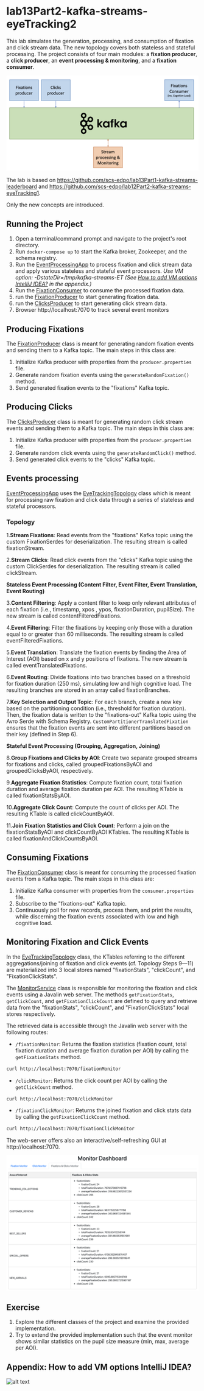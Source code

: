 # lab13Part2-kafka-streams-eyeTracking2

This lab simulates the generation, processing, and consumption of fixation and click stream data.
The new topology covers both stateless and stateful processing.
The project consists of four main modules: a **fixation producer**, a **click producer**, an **event processing & monitoring**, and a **fixation consumer**. 

![alt text](doc/sysOverview.png)

The lab is based on https://github.com/scs-edpo/lab13Part1-kafka-streams-leaderboard and https://github.com/scs-edpo/lab12Part2-kafka-streams-eyeTracking1.

Only the new concepts are introduced.

## Running the Project

1. Open a terminal/command prompt and navigate to the project's root directory.
2. Run `docker-compose up` to start the Kafka broker, Zookeeper, and the schema registry.
3. Run the [EventProcessingApp](StreamProcessing/src/main/java/magicalpipelines/EventProcessingApp.java)  to process fixation and click stream data and apply various stateless and stateful event processors. _Use VM option: -DstateDir=/tmp/kafka-streams-ET (See [How to add VM options IntelliJ IDEA?](#VM) in the appendix.)_
4. Run the [FixationConsumer](FixationConsumer/src/main/java/FixationConsumer.java) to consume the processed fixation data.
5. run the [FixationProducer](FixationProducer/src/main/java/FixationProducer.java) to start generating fixation data.
6. run the [ClicksProducer](ClicksProducer/src/main/java/ClicksProducer.java) to start generating click stream data.
7. Browser http://localhost:7070 to track several event monitors

## Producing Fixations

The [FixationProducer](FixationProducer/src/main/java/FixationProducer.java) class is meant for generating random fixation events and sending them to a Kafka topic. The main steps in this class are:

1. Initialize Kafka producer with properties from the `producer.properties` file.
2. Generate random fixation events using the `generateRandomFixation()` method.
3. Send generated fixation events to the "fixations" Kafka topic.

## Producing Clicks

The [ClicksProducer](ClicksProducer/src/main/java/ClicksProducer.java) class is meant for generating random click stream events and sending them to a Kafka topic. The main steps in this class are:

1. Initialize Kafka producer with properties from the `producer.properties` file.
2. Generate random click events using the `generateRandomClick()` method.
3. Send generated click events to the "clicks" Kafka topic.


## Events processing

[EventProcessingApp](StreamProcessing/src/main/java/magicalpipelines/EventProcessingApp.java) uses the [EyeTrackingTopology](StreamProcessing/src/main/java/magicalpipelines/topology/EyeTrackingTopology.java) class which  is meant for processing raw fixation and click data through a series of stateless and stateful processors.

### Topology

1.**Stream Fixations**: Read events from the "fixations" Kafka topic using the custom FixationSerdes for deserialization. The resulting stream is called fixationStream.

2.**Stream Clicks**: Read click events from the "clicks" Kafka topic using the custom ClickSerdes for deserialization. The resulting stream is called clickStream.

**Stateless Event Processing (Content Filter, Event Filter, Event Translation, Event Routing)**


3.**Content Filtering**: Apply a content filter to keep only relevant attributes of each fixation (i.e., timestamp, xpos , ypos, fixationDuration, pupilSize). The new stream is called contentFilteredFixations.

4.**Event Filtering**: Filter the fixations by keeping only those with a duration equal to or greater than 60 milliseconds. The resulting stream is called eventFilteredFixations.

5.**Event Translation**: Translate the fixation events by finding the Area of Interest (AOI) based on x and y positions of fixations. The new stream is called eventTranslatedFixations.

6.**Event Routing**: Divide fixations into two branches based on a threshold for fixation duration (250 ms), simulating low and high cognitive load. The resulting branches are stored in an array called fixationBranches.

7.**Key Selection and Output Topic**: For each branch, create a new key based on the partitioning condition (i.e., threshold for fixation duration). Then, the fixation data is written to the "fixations-out" Kafka topic using the Avro Serde with Schema Registry. ``CustomPartitionerTranslatedFixation`` ensures that the fixation events are sent into different partitions based on their key (defined in Step 6).

**Stateful Event Processing (Grouping, Aggregation, Joining)**

8.**Group Fixations and Clicks by AOI**: Create two separate grouped streams for fixations and clicks, called groupedFixationsByAOI and groupedClicksByAOI, respectively.

9.**Aggregate Fixation Statistics**: Compute fixation count, total fixation duration and average fixation duration per AOI. The resulting KTable is called fixationStatsByAOI.

10.**Aggregate Click Count**: Compute the count of clicks per AOI. The resulting KTable is called clickCountByAOI.

11.**Join Fixation Statistics and Click Count**: Perform a join on the fixationStatsByAOI and clickCountByAOI KTables. The resulting KTable is called fixationAndClickCountsByAOI.


## Consuming Fixations

The [FixationConsumer](FixationConsumer/src/main/java/FixationConsumer.java)  class is meant for consuming the processed fixation events from a Kafka topic. The main steps in this class are:

1. Initialize Kafka consumer with properties from the `consumer.properties` file.
2. Subscribe to the "fixations-out" Kafka topic.
3. Continuously poll for new records, process them, and print the results, while discerning the fixation events associated with low and high cognitive load.


## Monitoring Fixation and Click Events

In the [EyeTrackingTopology](StreamProcessing/src/main/java/magicalpipelines/topology/EyeTrackingTopology.java) class, the KTables referring to the different aggregations/joining of fixation and click events (cf. Topology Steps 9—11) are materialized into 3 local stores named "fixationStats", "clickCount", and "FixationClickStats".

The [MonitorService](StreamProcessing/src/main/java/magicalpipelines/MonitorService.java) class is responsible for monitoring the fixation and click events using a Javalin web server. The methods `getFixationStats`, `getClickCount`, and `getFixationClickCount` are defined to query and retrieve data from the "fixationStats", "clickCount", and "FixationClickStats" local stores respectively.

The retrieved data is accessible through the Javalin web server with the following routes:

- `/fixationMonitor`: Returns the fixation statistics (fixation count, total fixation duration and average fixation duration per AOI) by calling the `getFixationStats` method.
  
```bash
curl http://localhost:7070/fixationMonitor
```

- `/clickMonitor`: Returns the click count per AOI by calling the `getClickCount` method.
```bash
curl http://localhost:7070/clickMonitor
```
- `/fixationClickMonitor`: Returns the joined fixation and click stats data by calling the `getFixationClickCount` method.
```bash
curl http://localhost:7070/fixationClickMonitor
```

The web-server offers also an interactive/self-refreshing GUI at http://localhost:7070. 


![alt text](doc/monitor.png)

## Exercise

1. Explore the different classes of the project and examine the provided implementation. 
2. Try to extend the provided implementation such that the event monitor shows similar statistics on the pupil size measure (min, max, average per AOI).


<a name="VM"></a>
## Appendix: How to add VM options IntelliJ IDEA? 

![alt text](https://i.stack.imgur.com/gMWQX.png)

